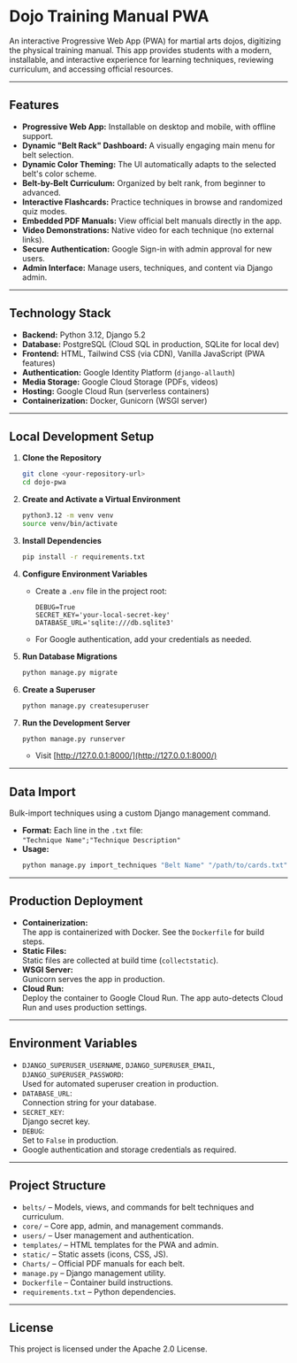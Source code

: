 # Dojo Training Manual PWA

An interactive Progressive Web App (PWA) for martial arts dojos, digitizing the physical training manual. This app provides students with a modern, installable, and interactive experience for learning techniques, reviewing curriculum, and accessing official resources.

---

## Features

- **Progressive Web App:** Installable on desktop and mobile, with offline support.
- **Dynamic "Belt Rack" Dashboard:** A visually engaging main menu for belt selection.
- **Dynamic Color Theming:** The UI automatically adapts to the selected belt's color scheme.
- **Belt-by-Belt Curriculum:** Organized by belt rank, from beginner to advanced.
- **Interactive Flashcards:** Practice techniques in browse and randomized quiz modes.
- **Embedded PDF Manuals:** View official belt manuals directly in the app.
- **Video Demonstrations:** Native video for each technique (no external links).
- **Secure Authentication:** Google Sign-in with admin approval for new users.
- **Admin Interface:** Manage users, techniques, and content via Django admin.

---

## Technology Stack

- **Backend:** Python 3.12, Django 5.2
- **Database:** PostgreSQL (Cloud SQL in production, SQLite for local dev)
- **Frontend:** HTML, Tailwind CSS (via CDN), Vanilla JavaScript (PWA features)
- **Authentication:** Google Identity Platform (`django-allauth`)
- **Media Storage:** Google Cloud Storage (PDFs, videos)
- **Hosting:** Google Cloud Run (serverless containers)
- **Containerization:** Docker, Gunicorn (WSGI server)

---

## Local Development Setup

1. **Clone the Repository**
    ```bash
    git clone <your-repository-url>
    cd dojo-pwa
    ```

2. **Create and Activate a Virtual Environment**
    ```bash
    python3.12 -m venv venv
    source venv/bin/activate
    ```

3. **Install Dependencies**
    ```bash
    pip install -r requirements.txt
    ```

4. **Configure Environment Variables**
    - Create a `.env` file in the project root:
      ```
      DEBUG=True
      SECRET_KEY='your-local-secret-key'
      DATABASE_URL='sqlite:///db.sqlite3'
      ```
    - For Google authentication, add your credentials as needed.

5. **Run Database Migrations**
    ```bash
    python manage.py migrate
    ```

6. **Create a Superuser**
    ```bash
    python manage.py createsuperuser
    ```

7. **Run the Development Server**
    ```bash
    python manage.py runserver
    ```
    - Visit [http://127.0.0.1:8000/](http://127.0.0.1:8000/)

---

## Data Import

Bulk-import techniques using a custom Django management command.

- **Format:** Each line in the `.txt` file:  
  `"Technique Name";"Technique Description"`
- **Usage:**
    ```bash
    python manage.py import_techniques "Belt Name" "/path/to/cards.txt"
    ```

---

## Production Deployment

- **Containerization:**  
  The app is containerized with Docker. See the `Dockerfile` for build steps.
- **Static Files:**  
  Static files are collected at build time (`collectstatic`).
- **WSGI Server:**  
  Gunicorn serves the app in production.
- **Cloud Run:**  
  Deploy the container to Google Cloud Run. The app auto-detects Cloud Run and uses production settings.

---

## Environment Variables

- `DJANGO_SUPERUSER_USERNAME`, `DJANGO_SUPERUSER_EMAIL`, `DJANGO_SUPERUSER_PASSWORD`:  
  Used for automated superuser creation in production.
- `DATABASE_URL`:  
  Connection string for your database.
- `SECRET_KEY`:  
  Django secret key.
- `DEBUG`:  
  Set to `False` in production.
- Google authentication and storage credentials as required.

---

## Project Structure

- `belts/` – Models, views, and commands for belt techniques and curriculum.
- `core/` – Core app, admin, and management commands.
- `users/` – User management and authentication.
- `templates/` – HTML templates for the PWA and admin.
- `static/` – Static assets (icons, CSS, JS).
- `Charts/` – Official PDF manuals for each belt.
- `manage.py` – Django management utility.
- `Dockerfile` – Container build instructions.
- `requirements.txt` – Python dependencies.

---

## License

This project is licensed under the Apache 2.0 License.

